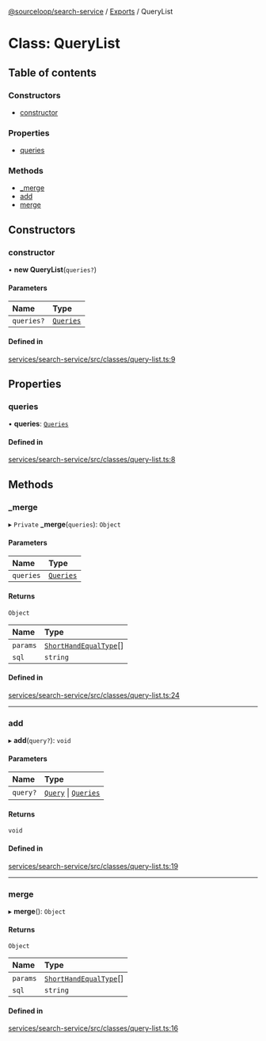 [@sourceloop/search-service](../README.md) / [Exports](../modules.md) / QueryList

# Class: QueryList

## Table of contents

### Constructors

- [constructor](QueryList.md#constructor)

### Properties

- [queries](QueryList.md#queries)

### Methods

- [\_merge](QueryList.md#_merge)
- [add](QueryList.md#add)
- [merge](QueryList.md#merge)

## Constructors

### constructor

• **new QueryList**(`queries?`)

#### Parameters

| Name | Type |
| :------ | :------ |
| `queries?` | [`Queries`](../modules.md#queries) |

#### Defined in

[services/search-service/src/classes/query-list.ts:9](https://github.com/sourcefuse/loopback4-microservice-catalog/blob/bc2553587/services/search-service/src/classes/query-list.ts#L9)

## Properties

### queries

• **queries**: [`Queries`](../modules.md#queries)

#### Defined in

[services/search-service/src/classes/query-list.ts:8](https://github.com/sourcefuse/loopback4-microservice-catalog/blob/bc2553587/services/search-service/src/classes/query-list.ts#L8)

## Methods

### \_merge

▸ `Private` **_merge**(`queries`): `Object`

#### Parameters

| Name | Type |
| :------ | :------ |
| `queries` | [`Queries`](../modules.md#queries) |

#### Returns

`Object`

| Name | Type |
| :------ | :------ |
| `params` | [`ShortHandEqualType`](../modules.md#shorthandequaltype)[] |
| `sql` | `string` |

#### Defined in

[services/search-service/src/classes/query-list.ts:24](https://github.com/sourcefuse/loopback4-microservice-catalog/blob/bc2553587/services/search-service/src/classes/query-list.ts#L24)

___

### add

▸ **add**(`query?`): `void`

#### Parameters

| Name | Type |
| :------ | :------ |
| `query?` | [`Query`](../modules.md#query) \| [`Queries`](../modules.md#queries) |

#### Returns

`void`

#### Defined in

[services/search-service/src/classes/query-list.ts:19](https://github.com/sourcefuse/loopback4-microservice-catalog/blob/bc2553587/services/search-service/src/classes/query-list.ts#L19)

___

### merge

▸ **merge**(): `Object`

#### Returns

`Object`

| Name | Type |
| :------ | :------ |
| `params` | [`ShortHandEqualType`](../modules.md#shorthandequaltype)[] |
| `sql` | `string` |

#### Defined in

[services/search-service/src/classes/query-list.ts:16](https://github.com/sourcefuse/loopback4-microservice-catalog/blob/bc2553587/services/search-service/src/classes/query-list.ts#L16)
